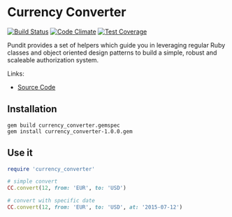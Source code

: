 # Currency Converter

[![Build Status](https://travis-ci.org/gearnode/currency_converter.svg)](https://travis-ci.org/gearnode/currency_converter)
[![Code Climate](https://codeclimate.com/github/gearnode/currency_converter/badges/gpa.svg)](https://codeclimate.com/github/gearnode/currency_converter)
[![Test Coverage](https://codeclimate.com/github/gearnode/currency_converter/badges/coverage.svg)](https://codeclimate.com/github/gearnode/currency_converter/coverage)

Pundit provides a set of helpers which guide you in leveraging regular Ruby
classes and object oriented design patterns to build a simple, robust and
scaleable authorization system.

Links:

- [Source Code](https://github.com/gearnode/currency_converter)

## Installation

``` shell
gem build currency_converter.gemspec
gem install currency_converter-1.0.0.gem
```

## Use it

``` ruby
require 'currency_converter'

# simple convert
CC.convert(12, from: 'EUR', to: 'USD')

# convert with specific date
CC.convert(12, from: 'EUR', to: 'USD', at: '2015-07-12')
```
